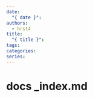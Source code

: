 ```yaml
---
date:
  "{ date }": 
authors:
  - hrst4
title:
  "{ title }": 
tags: 
categories: 
series:
---
```


# docs _index.md

